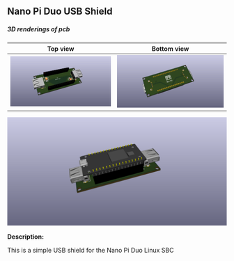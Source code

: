 ## Nano Pi Duo USB Shield

##### 3D renderings of pcb

Top view | Bottom view
------------ | -------------
![Alt text](3d/renderings/usb_shield_top.png?raw=true "top view") | ![Alt text](3d/renderings/usb_shield_bottom.png?raw=true "bottom view")
![Alt text](3d/renderings/usb_shield_full.png?raw=true "full view")

**Description:**

This is a simple USB shield for the Nano Pi Duo Linux SBC

